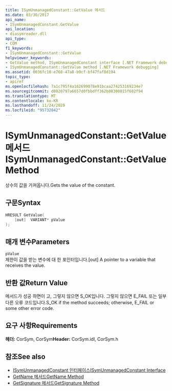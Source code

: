```yaml
---
title: ISymUnmanagedConstant::GetValue 메서드
ms.date: 03/30/2017
api_name:
- ISymUnmanagedConstant.GetValue
api_location:
- diasymreader.dll
api_type:
- COM
f1_keywords:
- ISymUnmanagedConstant::GetValue
helpviewer_keywords:
- GetValue method, ISymUnmanagedConstant interface [.NET Framework debugging]
- ISymUnmanagedConstant::GetValue method [.NET Framework debugging]
ms.assetid: 0036fc10-e768-47a8-b9cf-bf47faf8d194
topic_type:
- apiref
ms.openlocfilehash: 7a1c795f4a162699078e91bcaa274253169234e7
ms.sourcegitcommit: d8020797a6657d0fbbdff362b80300815f682f94
ms.translationtype: MT
ms.contentlocale: ko-KR
ms.lasthandoff: 11/24/2020
ms.locfileid: "95732842"
---
```

# <a name="isymunmanagedconstantgetvalue-method"></a><span data-ttu-id="427c5-102">ISymUnmanagedConstant::GetValue 메서드</span><span class="sxs-lookup"><span data-stu-id="427c5-102">ISymUnmanagedConstant::GetValue Method</span></span>

<span data-ttu-id="427c5-103"> 상수의 값을 가져옵니다.</span><span class="sxs-lookup"><span data-stu-id="427c5-103">Gets the value of the constant.</span></span>  
  
## <a name="syntax"></a><span data-ttu-id="427c5-104">구문</span><span class="sxs-lookup"><span data-stu-id="427c5-104">Syntax</span></span>  
  
```cpp  
HRESULT GetValue(  
    [out]  VARIANT* pValue  
);  
```  
  
## <a name="parameters"></a><span data-ttu-id="427c5-105">매개 변수</span><span class="sxs-lookup"><span data-stu-id="427c5-105">Parameters</span></span>  

 `pValue`  
 <span data-ttu-id="427c5-106">제한이 값을 받는 변수에 대 한 포인터입니다.</span><span class="sxs-lookup"><span data-stu-id="427c5-106">[out] A pointer to a variable that receives the value.</span></span>  
  
## <a name="return-value"></a><span data-ttu-id="427c5-107">반환 값</span><span class="sxs-lookup"><span data-stu-id="427c5-107">Return Value</span></span>  

 <span data-ttu-id="427c5-108">메서드가 성공 하면이 고, 그렇지 않으면 S_OK입니다. 그렇지 않으면 E_FAIL 또는 일부 다른 오류 코드입니다.</span><span class="sxs-lookup"><span data-stu-id="427c5-108">S_OK if the method succeeds; otherwise, E_FAIL or some other error code.</span></span>  
  
## <a name="requirements"></a><span data-ttu-id="427c5-109">요구 사항</span><span class="sxs-lookup"><span data-stu-id="427c5-109">Requirements</span></span>  

 <span data-ttu-id="427c5-110">**헤더:** CorSym, CorSym</span><span class="sxs-lookup"><span data-stu-id="427c5-110">**Header:** CorSym.idl, CorSym.h</span></span>  
  
## <a name="see-also"></a><span data-ttu-id="427c5-111">참조</span><span class="sxs-lookup"><span data-stu-id="427c5-111">See also</span></span>

- [<span data-ttu-id="427c5-112">ISymUnmanagedConstant 인터페이스</span><span class="sxs-lookup"><span data-stu-id="427c5-112">ISymUnmanagedConstant Interface</span></span>](isymunmanagedconstant-interface.md)
- [<span data-ttu-id="427c5-113">GetName 메서드</span><span class="sxs-lookup"><span data-stu-id="427c5-113">GetName Method</span></span>](isymunmanagedconstant-getname-method.md)
- [<span data-ttu-id="427c5-114">GetSignature 메서드</span><span class="sxs-lookup"><span data-stu-id="427c5-114">GetSignature Method</span></span>](isymunmanagedconstant-getsignature-method.md)
